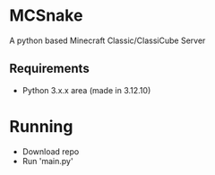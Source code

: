 # MCSnake
A python based Minecraft Classic/ClassiCube Server

## Requirements
- Python 3.x.x area (made in 3.12.10)

# Running
- Download repo
- Run 'main.py'
